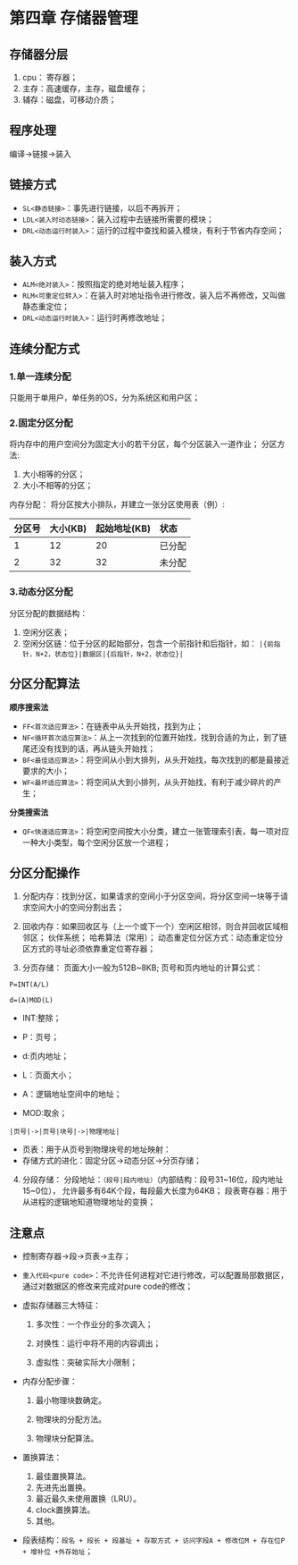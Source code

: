 # 第四章 存储器管理
## 存储器分层
1. cpu： 寄存器；
2. 主存：高速缓存，主存，磁盘缓存；
3. 辅存：磁盘，可移动介质；



## 程序处理
编译->链接->装入



## 链接方式
- `SL<静态链接>`：事先进行链接，以后不再拆开；
- `LDL<装入时动态链接>`：装入过程中去链接所需要的模块；
- `DRL<动态运行时装入>`：运行的过程中查找和装入模块，有利于节省内存空间；



## 装入方式
- `ALM<绝对装入>`：按照指定的绝对地址装入程序；
- `RLM<可重定位转入>`：在装入时对地址指令进行修改，装入后不再修改，又叫做静态重定位；
- `DRL<动态运行时装入>`：运行时再修改地址；



## 连续分配方式
### 1.单一连续分配
只能用于单用户，单任务的OS，分为系统区和用户区；

### 2.固定分区分配
将内存中的用户空间分为固定大小的若干分区，每个分区装入一道作业；
分区方法:
1. 大小相等的分区；
2. 大小不相等的分区；

内存分配： 
将分区按大小排队，并建立一张分区使用表（例）: 

|分区号|大小(KB)|起始地址(KB)|状态|
|:--|:--|:--|:--|
|1|12|20|已分配|
|2|32|32|未分配|

### 3.动态分区分配
分区分配的数据结构：
1. 空闲分区表；
2. 空闲分区链：位于分区的起始部分，包含一个前指针和后指针，如： `|{前指针，N+2，状态位}|数据区|{后指针，N+2，状态位}|`



## 分区分配算法
**顺序搜索法**  
- `FF<首次适应算法>`：在链表中从头开始找，找到为止；
- `NF<循环首次适应算法>`：从上一次找到的位置开始找，找到合适的为止，到了链尾还没有找到的话，再从链头开始找；
- `BF<最佳适应算法>`：将空间从小到大排列，从头开始找，每次找到的都是最接近要求的大小；
- `WF<最坏适应算法>`：将空间从大到小排列，从头开始找，有利于减少碎片的产生；

**分类搜索法**
- `QF<快速适应算法>`：将空闲空间按大小分类，建立一张管理索引表，每一项对应一种大小类型，每个空闲分区放一个进程；



## 分区分配操作
1. 分配内存：找到分区，如果请求的空间小于分区空间，将分区空间一块等于请求空间大小的空间分割出去；

2. 回收内存：如果回收区与（上一个或下一个）空闲区相邻，则合并回收区域相邻区；
伙伴系统； 
哈希算法（常用）； 
动态重定位分区方式：动态重定位分区方式的寻址必须依靠重定位寄存器；

3. 分页存储：
    页面大小一般为512B~8KB; 
    页号和页内地址的计算公式：

  `P=INT(A/L)`

  `d=(A)MOD(L) `

  - INT:整除； 

  - P：页号； 

  - d:页内地址； 

  - L：页面大小；

  -  A：逻辑地址空间中的地址； 

  - MOD:取余； 

  `|页号|->|页号|块号|->|物理地址|  `
  - 页表：用于从页号到物理块号的地址映射：  
  - 存储方式的进化：固定分区->动态分区->分页存储；

4. 分段存储：
    分段地址：`（段号|段内地址）`（内部结构：段号31~16位，段内地址15~0位）， 允许最多有64K个段，每段最大长度为64KB； 
    段表寄存器：用于从进程的逻辑地知道物理地址的变换；



## 注意点
- 控制寄存器->段->页表->主存；

- `重入代码<pure code>`：不允许任何进程对它进行修改，可以配置局部数据区，通过对数据区的修改来完成对pure code的修改；

- 虚拟存储器三大特征：

  1. 多次性：一个作业分的多次调入；

  2. 对换性：运行中将不用的内容调出；

  3. 虚拟性：突破实际大小限制；

- 内存分配步骤：

  1. 最小物理块数确定。

  2. 物理块的分配方法。

  3. 物理块分配算法。

- 置换算法：

  1. 最佳置换算法。
  2. 先进先出置换。
  3. 最近最久未使用置换（LRU）。
  4. clock置换算法。
  5. 其他。

- 段表结构：`段名 + 段长 + 段基址 + 存取方式 + 访问字段A + 修改位M + 存在位P + 增补位 +外存始址`；

